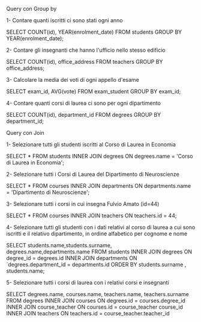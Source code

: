 Query con Group by

1- Contare quanti iscritti ci sono stati ogni anno

SELECT COUNT(id), YEAR(enrolment_date) FROM students GROUP BY YEAR(enrolment_date);

2- Contare gli insegnanti che hanno l'ufficio nello stesso edificio

SELECT COUNT(id), office_address FROM teachers GROUP BY office_address;

3- Calcolare la media dei voti di ogni appello d'esame

SELECT exam_id, AVG(vote) FROM exam_student GROUP BY exam_id;

4- Contare quanti corsi di laurea ci sono per ogni dipartimento

SELECT COUNT(id), department_id FROM degrees GROUP BY department_id;






Query con Join

1- Selezionare tutti gli studenti iscritti al Corso di Laurea in Economia

SELECT * FROM students INNER JOIN degrees ON degrees.name = 'Corso di Laurea in Economia';

2- Selezionare tutti i Corsi di Laurea del Dipartimento di Neuroscienze

SELECT * FROM courses INNER JOIN departments ON departments.name = 'Dipartimento di Neuroscienze';

3- Selezionare tutti i corsi in cui insegna Fulvio Amato (id=44)

SELECT * FROM courses INNER JOIN teachers ON teachers.id = 44;

4- Selezionare tutti gli studenti con i dati relativi al corso di laurea a cui sono iscritti e il relativo dipartimento, in ordine alfabetico per cognome e nome

SELECT students.name,students.surname, degrees.name,departments.name FROM students INNER JOIN degrees ON degree_id = degrees.id INNER JOIN departments ON `degrees.department_id = departments.id ORDER BY students.surname , students.name;

5- Selezionare tutti i corsi di laurea con i relativi corsi e insegnanti

SELECT degrees.name, courses.name, teachers.name, teachers.surname FROM degrees
INNER JOIN courses ON degrees.id = courses.degree_id INNER JOIN course_teacher ON courses.id = course_teacher course_id INNER JOIN teachers ON teachers.id = course_teacher.teacher_id